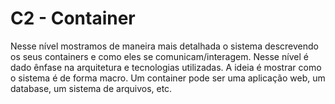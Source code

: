 # C2 - Container

Nesse nível mostramos de maneira mais detalhada o sistema descrevendo os seus containers e como eles se comunicam/interagem. Nesse nível é dado ênfase na arquitetura e tecnologias utilizadas. A ideia é mostrar como o sistema é de forma macro. Um container pode ser uma aplicação web, um database, um sistema de arquivos, etc.